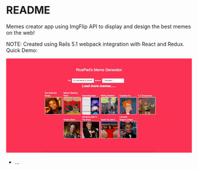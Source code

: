 # README


Memes creator app using ImgFlip API to display and design the best memes on the web!

NOTE: Created using Rails 5.1 webpack integration with React and Redux. Quick Demo: 


<img src="/app/assets/images/redux-meme.gif"/>



* ...
